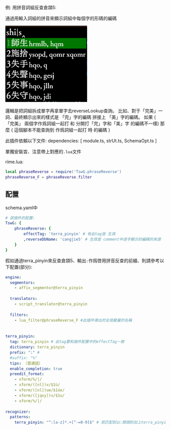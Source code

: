 


例: 用拼音詞組反查倉頡5:

通過用輸入詞組的拼音來顯示詞組中每個字的形碼的編碼

![alt text](img/~ON81FH0YMP1_HV7EL_TCWM.png)

邏輯是把詞組拆成單字再拿單字去reverseLookup查詢。 比如、對于「完美」一詞、最終顯示出來的樣式是 「完」字的編碼 拼接上 「美」字的編碼。 如果 (  「完美」 兩個字作爲詞組一起打 和 分開打「完」字和「美」字  的編碼不一樣)   那麼 { 這個腳本不能查詢到 作爲詞組一起打 時 的編碼 }

此插件依賴以下文件:
dependencies: [
	module.ts,
	strUt.ts,
	SchemaOpt.ts
]

單獨安裝旹、注意帶上對應的`.lua`文件

rime.lua:

```lua
local phraseReverse = require('TswG.phraseReverse')
phraseReverse_F = phraseReverse.filter
```

## 配置

schema.yaml中

```yaml
# 該插件的配置:
TswG: {
	phraseReverse: {
		effectTag: 'terra_pinyin' # 有此tag旹 生效
		,reverseDbName: 'cangjie5' # 生效旹 comment中逐字顯示的編碼的來源
	}
}
```

假如通過terra_pinyin來反查倉頡5、輸出`:`作爲啓用拼音反查的前綴、則請參考以下配置(部分):

```yaml
engine:
  segmentors:
    - affix_segmentor@terra_pinyin

  translators:
    - script_translator@terra_pinyin

  filters:
    - lua_filter@phraseReverse_F #此插件導出的全局變量的名稱


terra_pinyin:
  tag: terra_pinyin # 此tag要和插件配置中的effectTag一致
  dictionary: terra_pinyin
  prefix: ":" # 
  #suffix: "%"
  tips: 〔普通話〕
  enable_completion: true
  preedit_format:
    - xform/%/|/
    - xform/([nl])v/$1ü/
    - xform/([nl])ue/$1üe/
    - xform/([jqxy])v/$1u/
    - xform/%/|/

recognizer:
  patterns:
    terra_pinyin: "^:[a-z]*.+[^-=0-9]$" # 若匹配到以:開頭則加上terra_pinyin的tag
```